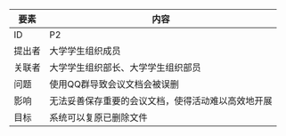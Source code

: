 | 要素 | 内容 |
| --- | --- |
| ID | P2|
| 提出者 | 大学学生组织成员 |
| 关联者 | 大学学生组织部长、大学学生组织部员 |
| 问题 | 使用QQ群导致会议文档会被误删 |
| 影响 | 无法妥善保存重要的会议文档，使得活动难以高效地开展 |
| 目标 | 系统可以复原已删除文件 |

